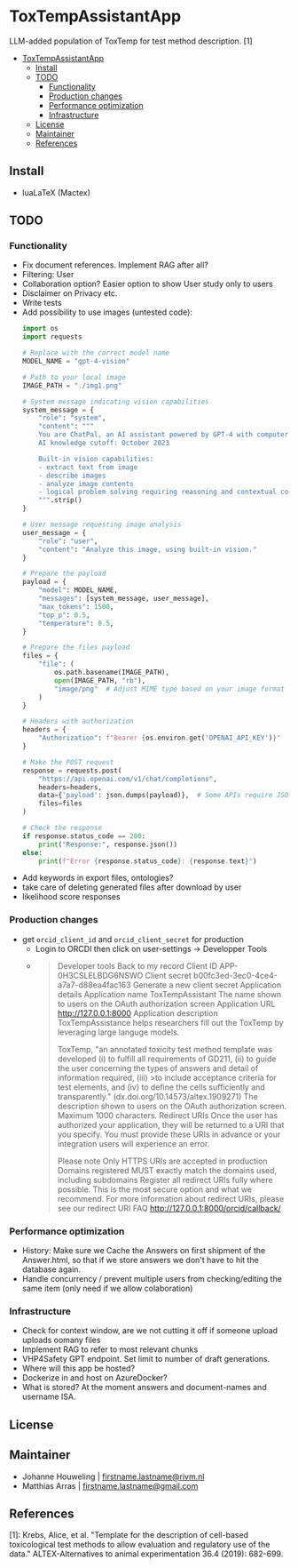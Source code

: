 # ToxTempAssistantApp
LLM-added population of ToxTemp for test method description. [1]

- [ToxTempAssistantApp](#toxtempassistantapp)
  - [Install](#install)
  - [TODO](#todo)
    - [Functionality](#functionality)
    - [Production changes](#production-changes)
    - [Performance optimization](#performance-optimization)
    - [Infrastructure](#infrastructure)
  - [License](#license)
  - [Maintainer](#maintainer)
  - [References](#references)

## Install
- luaLaTeX (Mactex)
## TODO
### Functionality
- Fix document references. Implement RAG after all?
- Filtering: User
- Collaboration option? Easier option to show User study only to users
- Disclaimer on Privacy etc.
- Write tests
- Add possibility to use images (untested code):
  ```python
  import os
  import requests

  # Replace with the correct model name
  MODEL_NAME = "gpt-4-vision"

  # Path to your local image
  IMAGE_PATH = "./img1.png"

  # System message indicating vision capabilities
  system_message = {
      "role": "system",
      "content": """
      You are ChatPal, an AI assistant powered by GPT-4 with computer vision.
      AI knowledge cutoff: October 2023

      Built-in vision capabilities:
      - extract text from image
      - describe images
      - analyze image contents
      - logical problem solving requiring reasoning and contextual consideration
      """.strip()
  }

  # User message requesting image analysis
  user_message = {
      "role": "user",
      "content": "Analyze this image, using built-in vision."
  }

  # Prepare the payload
  payload = {
      "model": MODEL_NAME,
      "messages": [system_message, user_message],
      "max_tokens": 1500,
      "top_p": 0.5,
      "temperature": 0.5,
  }

  # Prepare the files payload
  files = {
      "file": (
          os.path.basename(IMAGE_PATH),
          open(IMAGE_PATH, "rb"),
          "image/png"  # Adjust MIME type based on your image format
      )
  }

  # Headers with authorization
  headers = {
      "Authorization": f"Bearer {os.environ.get('OPENAI_API_KEY')}"
  }

  # Make the POST request
  response = requests.post(
      "https://api.openai.com/v1/chat/completions",
      headers=headers,
      data={'payload': json.dumps(payload)},  # Some APIs require JSON payload as a string
      files=files
  )

  # Check the response
  if response.status_code == 200:
      print("Response:", response.json())
  else:
      print(f"Error {response.status_code}: {response.text}")
  ```
- Add keywords in export files, ontologies?
- take care of deleting generated files after download by user
- likelihood score responses
### Production changes
- get `orcid_client_id` and `orcid_client_secret` for production
  - Login to ORCDI then click on user-settings -> Developper Tools 
  - >Developer tools
    >Back to my record
    >Client ID
    >APP-0H3CSLELBDG6NSWO
    >Client secret
    >b00fc3ed-3ec0-4ce4-a7a7-d88ea4fac163
    >Generate a new client secret
    >Application details
    >Application name
    >ToxTempAssistant
    >The name shown to users on the OAuth authorization screen
    >Application URL
    >http://127.0.0.1:8000
    >Application description
    >ToxTempAssistance helps researchers fill out the ToxTemp by leveraging large languge models. 
    >
    >ToxTemp, "an annotated toxicity test method template was developed (i) to fulfill all requirements of GD211, (ii) to guide the user concerning the types of answers and detail of information required, (iii) >to include acceptance criteria for test elements, and (iv) to define the cells sufficiently and transparently." (dx.doi.org/10.14573/altex.1909271)
    >The description shown to users on the OAuth authorization screen. Maximum 1000 characters.
    >Redirect URIs
    >Once the user has authorized your application, they will be returned to a URI that you specify. You must provide these URIs in advance or your integration users will experience an error.
    >
    >Please note
    >Only HTTPS URIs are accepted in production
    >Domains registered MUST exactly match the domains used, including subdomains
    >Register all redirect URIs fully where possible. This is the most secure option and what we recommend. For more information about redirect URIs, please see our redirect URI FAQ
    >http://127.0.0.1:8000/orcid/callback/



### Performance optimization
-  History: Make sure we Cache the Answers on first shipment of the Answer.html, so that if we store answers we don't have to hit the database again.
-  Handle concurrency / prevent multiple users from checking/editing the same item (only need if we allow colaboration) 
### Infrastructure
- Check for context window, are we not cutting it off if someone upload uploads oomany files
- Implement RAG to refer to most relevant chunks
- VHP4Safety GPT endpoint. Set limit to number of draft generations.
- Where will this app be hosted? 
- Dockerize in and host on AzureDocker?
- What is stored? At the moment answers and document-names and username ISA.
## License

## Maintainer
- Johanne Houweling | firstname.lastname@rivm.nl
- Matthias Arras | firstname.lastname@gmail.com
## References
[1]: Krebs, Alice, et al. "Template for the description of cell-based toxicological test methods to allow evaluation and regulatory use of the data." ALTEX-Alternatives to animal experimentation 36.4 (2019): 682-699.

